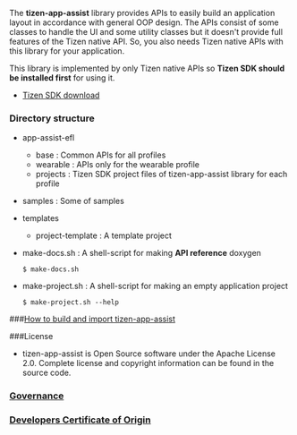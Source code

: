The **tizen-app-assist** library provides APIs to easily build an application layout in accordance with general OOP design.
The APIs consist of some classes to handle the UI and some utility classes but it doesn't provide full features of the Tizen native API.
So, you also needs Tizen native APIs with this library for your application.

This library is implemented by only Tizen native APIs so **Tizen SDK should be installed first** for using it.

* [Tizen SDK download](https://developer.tizen.org/development/tools/download)


### Directory structure

* app-assist-efl
  * base : Common APIs for all profiles
  * wearable : APIs only for the wearable profile
  * projects : Tizen SDK project files of tizen-app-assist library for each profile
* samples : Some of samples
* templates
  * project-template : A template project
* make-docs.sh : A shell-script for making **API reference** doxygen

   ```
   $ make-docs.sh
   ```

* make-project.sh : A shell-script for making an empty application project

  ```
  $ make-project.sh --help
  ```


###[How to build and import tizen-app-assist](docs/how-to-build-and-import-tizen-app-assist.md)

###License
* tizen-app-assist is Open Source software under the Apache License 2.0. Complete license and copyright information can be found in the source code.

### [Governance](docs/governance.md)

### [Developers Certificate of Origin](docs/developers-certificate-of-origin.md)